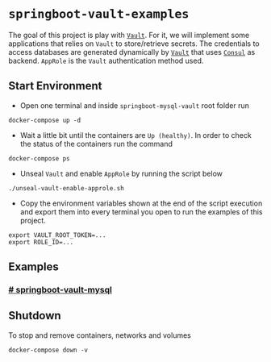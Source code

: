 # `springboot-vault-examples`

The goal of this project is play with [`Vault`](https://www.vaultproject.io). For it, we will implement some applications that relies on `Vault` to store/retrieve secrets. The credentials to access databases are generated dynamically by [`Vault`](https://www.vaultproject.io) that uses [`Consul`](https://www.consul.io) as backend. `AppRole` is the `Vault` authentication method used. 

## Start Environment

- Open one terminal and inside `springboot-mysql-vault` root folder run
```
docker-compose up -d
```

- Wait a little bit until the containers are `Up (healthy)`. In order to check the status of the containers run the command
```
docker-compose ps
```

- Unseal `Vault` and enable `AppRole` by running the script below
```
./unseal-vault-enable-approle.sh
```

- Copy the environment variables shown at the end of the script execution and export them into every terminal you
open to run the examples of this project.
```
export VAULT_ROOT_TOKEN=...
export ROLE_ID=...
```

## Examples

### [# springboot-vault-mysql](https://github.com/ivangfr/springboot-vault-examples/tree/master/springboot-vault-mysql)

## Shutdown

To stop and remove containers, networks and volumes
```
docker-compose down -v
```
